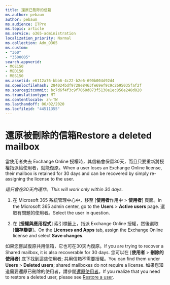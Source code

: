 ```yaml
---
title: 還原已刪除的信箱
ms.author: pebaum
author: pebaum
ms.audience: ITPro
ms.topic: article
ms.service: o365-administration
localization_priority: Normal
ms.collection: Adm_O365
ms.custom:
- "360"
- "3500005"
search.appverid:
- MOE150
- MED150
- MBS150
ms.assetid: e6112a76-bbb6-4c22-b2e6-690b004d92d4
ms.openlocfilehash: 284024bdf9728e8463fe69ef9c9c2695035faf2f
ms.sourcegitcommit: bc7d6f4f3c9f7060d073f5130e1ec856e248d020
ms.translationtype: MT
ms.contentlocale: zh-TW
ms.lasthandoff: 06/02/2020
ms.locfileid: "44511355"
---
```

# <a name="restore-a-deleted-mailbox"></a><span data-ttu-id="08941-102">還原被刪除的信箱</span><span class="sxs-lookup"><span data-stu-id="08941-102">Restore a deleted mailbox</span></span>

<span data-ttu-id="08941-103">當使用者失去 Exchange Online 授權時，其信箱會保留30天，而且只要重新將授權指派給使用者，就能復原。</span><span class="sxs-lookup"><span data-stu-id="08941-103">When a user loses an Exchange Online license, their mailbox is retained for 30 days and can be recovered by simply re-assigning the license to the user.</span></span>
  
 <span data-ttu-id="08941-104">*這只會在30天內運作。*</span><span class="sxs-lookup"><span data-stu-id="08941-104">*This will work only within 30 days.*</span></span>  
  
1. <span data-ttu-id="08941-105">在 Microsoft 365 系統管理中心中，移至 [**使用者**作用中 \> **使用者**] 頁面。</span><span class="sxs-lookup"><span data-stu-id="08941-105">In the Microsoft 365 admin center, go to the **Users** \> **Active users** page.</span></span> <span data-ttu-id="08941-106">選取有問題的使用者。</span><span class="sxs-lookup"><span data-stu-id="08941-106">Select the user in question.</span></span>

2. <span data-ttu-id="08941-107">在 [**授權與應用程式**] 索引標籤上，指派 Exchange Online 授權，然後選取 [**儲存變更**]。</span><span class="sxs-lookup"><span data-stu-id="08941-107">On the **Licenses and Apps** tab, assign the Exchange Online license and select **Save changes**.</span></span>

<span data-ttu-id="08941-108">如果您嘗試復原共用信箱，它也可在30天內復原。</span><span class="sxs-lookup"><span data-stu-id="08941-108">If you are trying to recover a Shared mailbox, it is also recoverable for 30 days.</span></span> <span data-ttu-id="08941-109">您可以在 [**使用者** \> **刪除的使用者**] 底下找到這些使用者; 共用信箱不需要授權。</span><span class="sxs-lookup"><span data-stu-id="08941-109">You can find them under **Users** \> **Deleted users**; shared mailboxes do not require a license.</span></span> <span data-ttu-id="08941-110">如果您知道需要還原已刪除的使用者，請參閱[還原使用者](https://docs.microsoft.com/microsoft-365/admin/add-users/restore-user)。</span><span class="sxs-lookup"><span data-stu-id="08941-110">If you realize that you need to restore a deleted user, please see [Restore a user](https://docs.microsoft.com/microsoft-365/admin/add-users/restore-user).</span></span>
  